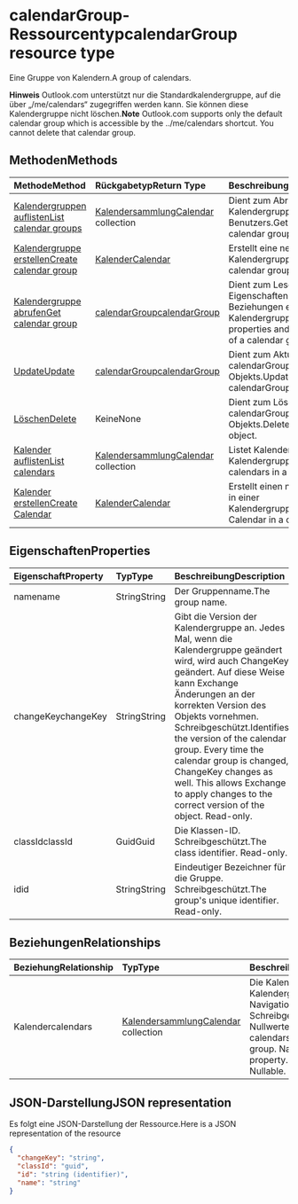 # <a name="calendargroup-resource-type"></a><span data-ttu-id="e0a3d-101">calendarGroup-Ressourcentyp</span><span class="sxs-lookup"><span data-stu-id="e0a3d-101">calendarGroup resource type</span></span>

<span data-ttu-id="e0a3d-102">Eine Gruppe von Kalendern.</span><span class="sxs-lookup"><span data-stu-id="e0a3d-102">A group of calendars.</span></span>

<span data-ttu-id="e0a3d-p101">**Hinweis** Outlook.com unterstützt nur die Standardkalendergruppe, auf die über „/me/calendars“ zugegriffen werden kann. Sie können diese Kalendergruppe nicht löschen.</span><span class="sxs-lookup"><span data-stu-id="e0a3d-p101">**Note** Outlook.com supports only the default calendar group which is accessible by the ../me/calendars shortcut. You cannot delete that calendar group.</span></span>

## <a name="methods"></a><span data-ttu-id="e0a3d-105">Methoden</span><span class="sxs-lookup"><span data-stu-id="e0a3d-105">Methods</span></span>

| <span data-ttu-id="e0a3d-106">Methode</span><span class="sxs-lookup"><span data-stu-id="e0a3d-106">Method</span></span>       | <span data-ttu-id="e0a3d-107">Rückgabetyp</span><span class="sxs-lookup"><span data-stu-id="e0a3d-107">Return Type</span></span>  |<span data-ttu-id="e0a3d-108">Beschreibung</span><span class="sxs-lookup"><span data-stu-id="e0a3d-108">Description</span></span>|
|:---------------|:--------|:----------|
|[<span data-ttu-id="e0a3d-109">Kalendergruppen auflisten</span><span class="sxs-lookup"><span data-stu-id="e0a3d-109">List calendar groups</span></span>](../api/user_list_calendargroups.md) |<span data-ttu-id="e0a3d-110">[Kalendersammlung](calendar.md)</span><span class="sxs-lookup"><span data-stu-id="e0a3d-110">[Calendar](calendar.md) collection</span></span>| <span data-ttu-id="e0a3d-111">Dient zum Abrufen der Kalendergruppen des Benutzers.</span><span class="sxs-lookup"><span data-stu-id="e0a3d-111">Get the user's calendar groups.</span></span>|
|[<span data-ttu-id="e0a3d-112">Kalendergruppe erstellen</span><span class="sxs-lookup"><span data-stu-id="e0a3d-112">Create calendar group</span></span>](../api/user_post_calendargroups.md) |[<span data-ttu-id="e0a3d-113">Kalender</span><span class="sxs-lookup"><span data-stu-id="e0a3d-113">Calendar</span></span>](calendar.md)| <span data-ttu-id="e0a3d-114">Erstellt eine neue Kalendergruppe.</span><span class="sxs-lookup"><span data-stu-id="e0a3d-114">Create a new calendar group.</span></span>|
|[<span data-ttu-id="e0a3d-115">Kalendergruppe abrufen</span><span class="sxs-lookup"><span data-stu-id="e0a3d-115">Get calendar group</span></span>](../api/calendargroup_get.md) | [<span data-ttu-id="e0a3d-116">calendarGroup</span><span class="sxs-lookup"><span data-stu-id="e0a3d-116">calendarGroup</span></span>](calendargroup.md) |<span data-ttu-id="e0a3d-117">Dient zum Lesen der Eigenschaften und der Beziehungen eines Kalendergruppenobjekts.</span><span class="sxs-lookup"><span data-stu-id="e0a3d-117">Read properties and relationships of a calendar group object.</span></span>|
|[<span data-ttu-id="e0a3d-118">Update</span><span class="sxs-lookup"><span data-stu-id="e0a3d-118">Update</span></span>](../api/calendargroup_update.md) | [<span data-ttu-id="e0a3d-119">calendarGroup</span><span class="sxs-lookup"><span data-stu-id="e0a3d-119">calendarGroup</span></span>](calendargroup.md) |<span data-ttu-id="e0a3d-120">Dient zum Aktualisieren des calendarGroup-Objekts.</span><span class="sxs-lookup"><span data-stu-id="e0a3d-120">Update calendarGroup object.</span></span> |
|[<span data-ttu-id="e0a3d-121">Löschen</span><span class="sxs-lookup"><span data-stu-id="e0a3d-121">Delete</span></span>](../api/calendargroup_delete.md) | <span data-ttu-id="e0a3d-122">Keine</span><span class="sxs-lookup"><span data-stu-id="e0a3d-122">None</span></span> |<span data-ttu-id="e0a3d-123">Dient zum Löschen des calendarGroup-Objekts.</span><span class="sxs-lookup"><span data-stu-id="e0a3d-123">Delete calendarGroup object.</span></span> |
|[<span data-ttu-id="e0a3d-124">Kalender auflisten</span><span class="sxs-lookup"><span data-stu-id="e0a3d-124">List calendars</span></span>](../api/calendargroup_list_calendars.md) |<span data-ttu-id="e0a3d-125">[Kalendersammlung](calendar.md)</span><span class="sxs-lookup"><span data-stu-id="e0a3d-125">[Calendar](calendar.md) collection</span></span>| <span data-ttu-id="e0a3d-126">Listet Kalender in einer Kalendergruppe auf.</span><span class="sxs-lookup"><span data-stu-id="e0a3d-126">List calendars in a calendar group.</span></span>|
|[<span data-ttu-id="e0a3d-127">Kalender erstellen</span><span class="sxs-lookup"><span data-stu-id="e0a3d-127">Create Calendar</span></span>](../api/calendargroup_post_calendars.md) |[<span data-ttu-id="e0a3d-128">Kalender</span><span class="sxs-lookup"><span data-stu-id="e0a3d-128">Calendar</span></span>](calendar.md)| <span data-ttu-id="e0a3d-129">Erstellt einen neuen Kalender in einer Kalendergruppe.</span><span class="sxs-lookup"><span data-stu-id="e0a3d-129">Create a new Calendar in a calendar group.</span></span>|

## <a name="properties"></a><span data-ttu-id="e0a3d-130">Eigenschaften</span><span class="sxs-lookup"><span data-stu-id="e0a3d-130">Properties</span></span>
| <span data-ttu-id="e0a3d-131">Eigenschaft</span><span class="sxs-lookup"><span data-stu-id="e0a3d-131">Property</span></span>     | <span data-ttu-id="e0a3d-132">Typ</span><span class="sxs-lookup"><span data-stu-id="e0a3d-132">Type</span></span>   |<span data-ttu-id="e0a3d-133">Beschreibung</span><span class="sxs-lookup"><span data-stu-id="e0a3d-133">Description</span></span>|
|:---------------|:--------|:----------|
|<span data-ttu-id="e0a3d-134">name</span><span class="sxs-lookup"><span data-stu-id="e0a3d-134">name</span></span>|<span data-ttu-id="e0a3d-135">String</span><span class="sxs-lookup"><span data-stu-id="e0a3d-135">String</span></span>|<span data-ttu-id="e0a3d-136">Der Gruppenname.</span><span class="sxs-lookup"><span data-stu-id="e0a3d-136">The group name.</span></span>|
|<span data-ttu-id="e0a3d-137">changeKey</span><span class="sxs-lookup"><span data-stu-id="e0a3d-137">changeKey</span></span>|<span data-ttu-id="e0a3d-138">String</span><span class="sxs-lookup"><span data-stu-id="e0a3d-138">String</span></span>|<span data-ttu-id="e0a3d-p102">Gibt die Version der Kalendergruppe an. Jedes Mal, wenn die Kalendergruppe geändert wird, wird auch ChangeKey geändert. Auf diese Weise kann Exchange Änderungen an der korrekten Version des Objekts vornehmen. Schreibgeschützt.</span><span class="sxs-lookup"><span data-stu-id="e0a3d-p102">Identifies the version of the calendar group. Every time the calendar group is changed, ChangeKey changes as well. This allows Exchange to apply changes to the correct version of the object. Read-only.</span></span>|
|<span data-ttu-id="e0a3d-143">classId</span><span class="sxs-lookup"><span data-stu-id="e0a3d-143">classId</span></span>|<span data-ttu-id="e0a3d-144">Guid</span><span class="sxs-lookup"><span data-stu-id="e0a3d-144">Guid</span></span>|<span data-ttu-id="e0a3d-p103">Die Klassen-ID. Schreibgeschützt.</span><span class="sxs-lookup"><span data-stu-id="e0a3d-p103">The class identifier. Read-only.</span></span>|
|<span data-ttu-id="e0a3d-147">id</span><span class="sxs-lookup"><span data-stu-id="e0a3d-147">id</span></span>|<span data-ttu-id="e0a3d-148">String</span><span class="sxs-lookup"><span data-stu-id="e0a3d-148">String</span></span>|<span data-ttu-id="e0a3d-p104">Eindeutiger Bezeichner für die Gruppe. Schreibgeschützt.</span><span class="sxs-lookup"><span data-stu-id="e0a3d-p104">The group's unique identifier. Read-only.</span></span>|

## <a name="relationships"></a><span data-ttu-id="e0a3d-151">Beziehungen</span><span class="sxs-lookup"><span data-stu-id="e0a3d-151">Relationships</span></span>
| <span data-ttu-id="e0a3d-152">Beziehung</span><span class="sxs-lookup"><span data-stu-id="e0a3d-152">Relationship</span></span> | <span data-ttu-id="e0a3d-153">Typ</span><span class="sxs-lookup"><span data-stu-id="e0a3d-153">Type</span></span>   |<span data-ttu-id="e0a3d-154">Beschreibung</span><span class="sxs-lookup"><span data-stu-id="e0a3d-154">Description</span></span>|
|:---------------|:--------|:----------|
|<span data-ttu-id="e0a3d-155">Kalender</span><span class="sxs-lookup"><span data-stu-id="e0a3d-155">calendars</span></span>|<span data-ttu-id="e0a3d-156">[Kalendersammlung](calendar.md)</span><span class="sxs-lookup"><span data-stu-id="e0a3d-156">[Calendar](calendar.md) collection</span></span>|<span data-ttu-id="e0a3d-p105">Die Kalender in Kalendergruppe. Navigation-Eigenschaft Schreibgeschützt. Lässt Nullwerte zu.</span><span class="sxs-lookup"><span data-stu-id="e0a3d-p105">The calendars in the calendar group. Navigation property. Read-only. Nullable.</span></span>|

## <a name="json-representation"></a><span data-ttu-id="e0a3d-161">JSON-Darstellung</span><span class="sxs-lookup"><span data-stu-id="e0a3d-161">JSON representation</span></span>

<span data-ttu-id="e0a3d-162">Es folgt eine JSON-Darstellung der Ressource.</span><span class="sxs-lookup"><span data-stu-id="e0a3d-162">Here is a JSON representation of the resource</span></span>

<!-- {
  "blockType": "resource",
  "optionalProperties": [
    "calendars"
  ],
  "keyProperty": "id",
  "@odata.type": "microsoft.graph.calendarGroup"
}-->

```json
{
  "changeKey": "string",
  "classId": "guid",
  "id": "string (identifier)",
  "name": "string"
}

```


<!-- uuid: 8fcb5dbc-d5aa-4681-8e31-b001d5168d79
2015-10-25 14:57:30 UTC -->
<!-- {
  "type": "#page.annotation",
  "description": "calendarGroup resource",
  "keywords": "",
  "section": "documentation",
  "tocPath": ""
}-->
